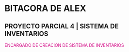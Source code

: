 # BITACORA DE ALEX

## PROYECTO PARCIAL 4 | SISTEMA DE INVENTARIOS

<span style="color:#d41089">ENCARGADO DE CREACION DE SISTEMA DE INVENTARIOS</span>